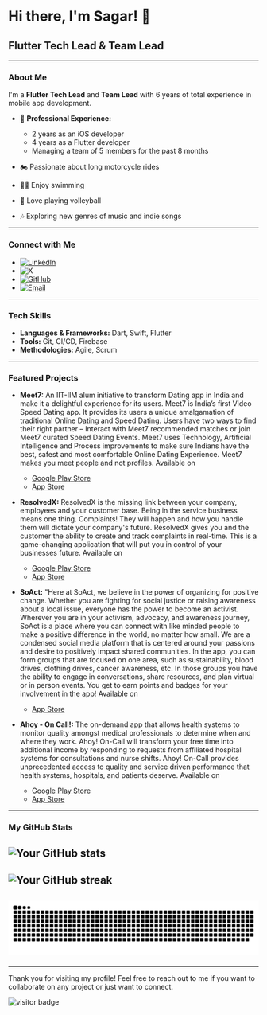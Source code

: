 # Hi there, I'm Sagar! 👋

## Flutter Tech Lead & Team Lead

---

### About Me

I'm a **Flutter Tech Lead** and **Team Lead** with 6 years of total experience in mobile app development.

- 🏢 **Professional Experience:**

  - 2 years as an iOS developer
  - 4 years as a Flutter developer
  - Managing a team of 5 members for the past 8 months

- 🏍️ Passionate about long motorcycle rides
- 🏊‍♂️ Enjoy swimming
- 🏐 Love playing volleyball
- 🎶 Exploring new genres of music and indie songs

---

### Connect with Me

- [![LinkedIn](https://img.shields.io/badge/LinkedIn-0077B5?style=for-the-badge&logo=linkedin&logoColor=white)](https://www.linkedin.com/in/ghag23)
- ![X](https://img.shields.io/twitter/follow/sagarghag23?style=social)
- [![GitHub](https://img.shields.io/badge/GitHub-Follow-black)](https://github.com/GhagSagar23)
- [![Email](https://img.shields.io/badge/Email-Contact-red)](mailto:sagar.ghag1997@gmail.com)

---

### Tech Skills

- **Languages & Frameworks:** Dart, Swift, Flutter
- **Tools:** Git, CI/CD, Firebase
- **Methodologies:** Agile, Scrum

---

### Featured Projects

- **Meet7:** An IIT-IIM alum initiative to transform Dating app in India and make it a delightful experience for its users. Meet7 is India’s first Video Speed Dating app. It provides its users a unique amalgamation of traditional Online Dating and Speed Dating. Users have two ways to find their right partner – Interact with Meet7 recommended matches or join Meet7 curated Speed Dating Events. Meet7 uses Technology, Artificial Intelligence and Process improvements to make sure Indians have the best, safest and most comfortable Online Dating Experience. Meet7 makes you meet people and not profiles. Available on

  - [Google Play Store](https://play.google.com/store/apps/details?id=com.meet7.app)
  - [App Store](https://apps.apple.com/in/app/meet7/id1560730733)

- **ResolvedX:** ResolvedX is the missing link between your company, employees and your customer base. Being in the service business means one thing. Complaints! They will happen and how you handle them will dictate your company's future. ResolvedX gives you and the customer the ability to create and track complaints in real-time. This is a game-changing application that will put you in control of your businesses future. Available on

  - [Google Play Store](https://play.google.com/store/apps/details?id=com.sfl.is.resolvedx&hl=en_US)
  - [App Store](https://apps.apple.com/us/app/resolvedx/id1550943207)

- **SoAct:** "Here at SoAct, we believe in the power of organizing for positive change. Whether you are fighting for social justice or raising awareness about a local issue, everyone has the power to become an activist. Wherever you are in your activism, advocacy, and awareness journey, SoAct is a place where you can connect with like minded people to make a positive difference in the world, no matter how small. We are a condensed social media platform that is centered around your passions and desire to positively impact shared communities. In the app, you can form groups that are focused on one area, such as sustainability, blood drives, clothing drives, cancer awareness, etc. In those groups you have the ability to engage in conversations, share resources, and plan virtual or in person events. You get to earn points and badges for your involvement in the app! Available on

  - [App Store](https://apps.apple.com/us/app/soact/id1556801035)

- **Ahoy - On Call!:** The on-demand app that allows health systems to monitor quality amongst medical professionals to determine when and where they work. Ahoy! On-Call will transform your free time into additional income by responding to requests from affiliated hospital systems for consultations and nurse shifts. Ahoy! On-Call provides unprecedented access to quality and service driven performance that health systems, hospitals, and patients deserve. Available on

  - [Google Play Store](https://play.google.com/store/apps/details?id=com.ahoyoncall.nurses&hl=en_US)
  - [App Store](https://apps.apple.com/us/app/ahoy-on-call/id1532865957)

---

### My GitHub Stats

## ![Your GitHub stats](https://github-readme-stats.vercel.app/api?username=GhagSagar23&show_icons=true&theme=vue-dark)

## ![Your GitHub streak](https://github-readme-streak-stats.herokuapp.com/?user=GhagSagar23&theme=vue-dark)

## ![GitHub Contribution Snake](https://github.com/Platane/snk/raw/output/github-contribution-grid-snake.svg)

---

Thank you for visiting my profile! Feel free to reach out to me if you want to collaborate on any project or just want to connect.

![visitor badge](https://visitor-badge.laobi.icu/badge?page_id=GhagSagar23.visitor-badge)
